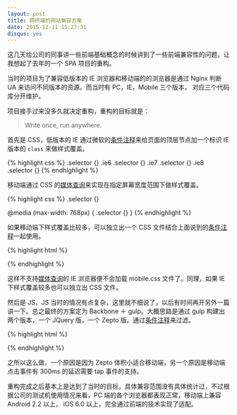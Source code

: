 ```yaml
---
layout: post
title: 跨终端的网站兼容方案
date: 2015-12-11 15:27:31
disqus: yes
---
```


这几天给公司的同事讲一些前端基础概念的时候讲到了一些前端兼容性的问题，让我想起了去年的一个 SPA 项目的重构。

当时的项目为了兼容低版本的 IE 浏览器和移动端的的浏览器是通过 Nginx 判断 UA 来访问不同版本的资源。而当时有 PC，IE，Mobile 三个版本， 对应三个代码库分开维护。

项目接手过来没多久就决定重构，重构的目标就是：

> Write once, run anywhere.

首先是 CSS，低版本的 IE 通过微软的[条件注释](https://msdn.microsoft.com/zh-cn/library/cc817577.aspx)来给页面的顶层节点加一个标识 IE 版本的 `class` 来做样式覆盖。

{% highlight css %}
.selector {}
.ie6 .selector {}
.ie7 .selector {}
.ie8 .selector {}
{% endhighlight %}

移动端通过 CSS 的[媒体查询](https://developer.mozilla.org/zh-CN/docs/Web/Guide/CSS/Media_queries)来实现在指定屏幕宽度范围下做样式覆盖。

{% highlight css %}
.selector {}

@media (max-width: 768px) {
  .selector {}
}
{% endhighlight %}

如果移动端下样式覆盖比较多，可以独立出一个 CSS 文件结合上面说到的[条件注释](https://msdn.microsoft.com/zh-cn/library/cc817577.aspx)一起使用。

{% highlight html %}
<!--[if gte IE 9]><!-->
  <link rel="stylesheet" href="mobile.css" media="(max-width: 768px)" charset="utf-8">
<!--<![endif]-->
{% endhighlight %}

这样不支持[媒体查询](https://developer.mozilla.org/zh-CN/docs/Web/Guide/CSS/Media_queries)的 IE 浏览器便不会加载 mobile.css 文件了。同理，如果 IE 下样式覆盖较多也可以独立出 CSS 文件。

然后是 JS，JS 当时的情况有点复杂，这里就不细说了，以后有时间再开另外一篇讲一下。总之最终的方案定为 Backbone ＋ gulp。大概思路是通过 gulp 构建出两个版本，一个 JQuery 版，一个 Zepto 版。通过[条件注释](https://msdn.microsoft.com/zh-cn/library/cc817577.aspx)来过滤。

{% highlight html %}
<!--[if lte IE 9]>
  <script src="app-jquery.js" type="text/javascript" charset="utf-8"></script>
<![endif]-->
<!--[if !IE]><!-->
<script src="app-zepto.js"></script>
{% endhighlight %}

之所以这么做，一个原因是因为 Zepto 体积小适合移动端，另一个原因是移动端点击事件有 300ms 的延迟需要 tap 事件的支持。

重构完成之后基本上是达到了当时的目标，具体兼容范围没有具体统计过，不过根据公司的测试机使用情况来看，PC 端的各个浏览器都表现正常，移动端上兼容 Android 2.2 以上， iOS 6.0 以上，完全通过前端的技术实现了适配。
